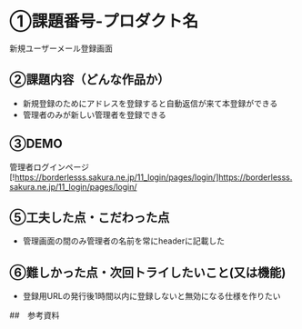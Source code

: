 # ①課題番号-プロダクト名
新規ユーザーメール登録画面

## ②課題内容（どんな作品か）
- 新規登録のためにアドレスを登録すると自動返信が来て本登録ができる
- 管理者のみが新しい管理者を登録できる

## ③DEMO
管理者ログインページ
[!https://borderlesss.sakura.ne.jp/11_login/pages/login/]https://borderlesss.sakura.ne.jp/11_login/pages/login/ 


## ⑤工夫した点・こだわった点

- 管理画面の間のみ管理者の名前を常にheaderに記載した

## ⑥難しかった点・次回トライしたいこと(又は機能)

- 登録用URLの発行後1時間以内に登録しないと無効になる仕様を作りたい

##　参考資料
